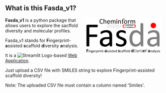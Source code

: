 ## What is this Fasda_v1?

<img src="https://github.com/Amincheminfom/Fasda_v1/blob/main/Fasda_logo.jpg" alt="pDILI Logo" width="250" align="right"/>

**Fasda_v1** is a python package that allows users to explore the sacffold diversity and molecular profiles.

Fasda_v1 stands for **F**ingerprint-**a**ssisted **s**caffold **d**iversity **a**nalysis. 
    
It is a <img src="https://streamlit.io/images/brand/streamlit-mark-color.svg" alt="Streamlit Logo" width="50"/>-based [Web Application](https://fasdav1web.streamlit.app/).

Just upload a CSV file with SMILES string to explore Fingerprint-assisted scaffold diversity!

Note: The uploaded CSV file must contain a column named 'Smiles'.
